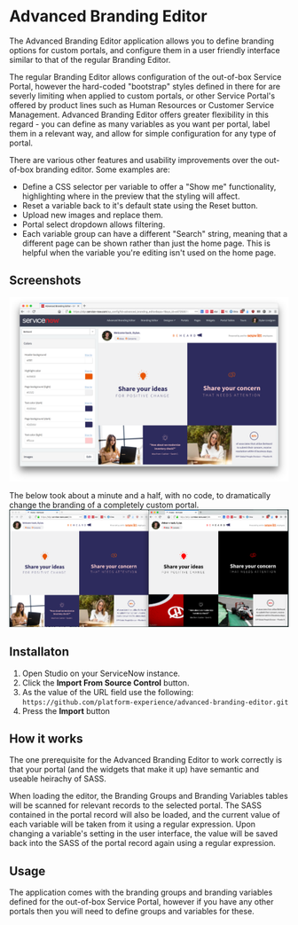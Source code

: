 Advanced Branding Editor
==================
The Advanced Branding Editor application allows you to define branding options for custom portals, and configure them in a user friendly interface similar to that of the regular Branding Editor.

The regular Branding Editor allows configuration of the out-of-box Service Portal, however the hard-coded "bootstrap" styles defined in there for are severly limiting when applied to custom portals, or other Service Portal's offered by product lines such as Human Resources or Customer Service Management. Advanced Branding Editor offers greater flexibility in this regard - you can define as many variables as you want per portal, label them in a relevant way, and allow for simple configuration for any type of portal.

There are various other features and usability improvements over the out-of-box branding editor. Some examples are:

- Define a CSS selector per variable to offer a "Show me" functionality, highlighting where in the preview that the styling will affect.
- Reset a variable back to it's default state using the Reset button.
- Upload new images and replace them.
- Portal select dropdown allows filtering.
- Each variable group can have a different "Search" string, meaning that a different page can be shown rather than just the home page. This is helpful when the variable you're editing isn't used on the home page.

Screenshots
-------------------

<img src="screenshot.png">

The below took about a minute and a half, with no code, to dramatically change the branding of a completely custom portal.
<img src="abe.png">

Installaton
-------------------
1. Open Studio on your ServiceNow instance.
2. Click the **Import From Source Control** button.
3. As the value of the URL field use the following:
	`https://github.com/platform-experience/advanced-branding-editor.git`
4. Press the **Import** button

How it works
-------------------
The one prerequisite for the Advanced Branding Editor to work correctly is that your portal (and the widgets that make it up) have semantic and useable heirachy of SASS.

When loading the editor, the Branding Groups and Branding Variables tables will be scanned for relevant records to the selected portal. The SASS contained in the portal record will also be loaded, and the current value of each variable will be taken from it using a regular expression. Upon changing a variable's setting in the user interface, the value will be saved back into the SASS of the portal record again using a regular expression.

Usage
-------------------
The application comes with the branding groups and branding variables defined for the out-of-box Service Portal, however if you have any other portals then you will need to define groups and variables for these.
